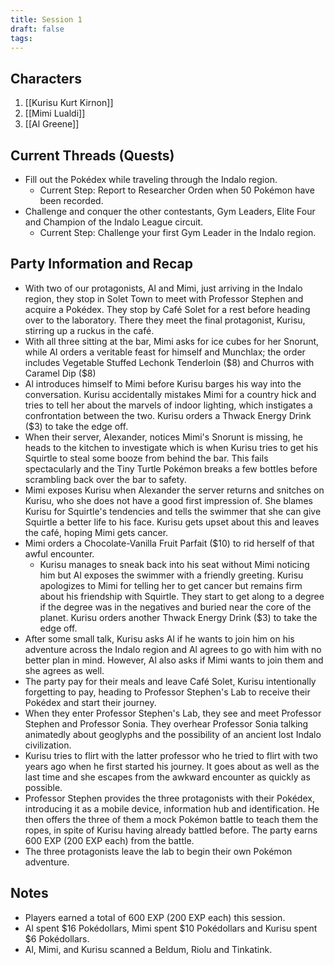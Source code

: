 ```yaml
---
title: Session 1
draft: false
tags:
---
```

## Characters
1. [[Kurisu Kurt Kirnon]]
2. [[Mimi Lualdi]]
3. [[Al Greene]]

## Current Threads (Quests)
- Fill out the Pokédex while traveling through the Indalo region.
	- Current Step: Report to Researcher Orden when 50 Pokémon have been recorded.
- Challenge and conquer the other contestants, Gym Leaders, Elite Four and Champion of the Indalo League circuit.
	- Current Step: Challenge your first Gym Leader in the Indalo region.
## Party Information and Recap
- With two of our protagonists, Al and Mimi, just arriving in the Indalo region, they stop in Solet Town to meet with Professor Stephen and acquire a Pokédex. They stop by Café Solet for a rest before heading over to the laboratory. There they meet the final protagonist, Kurisu, stirring up a ruckus in the café.
- With all three sitting at the bar, Mimi asks for ice cubes for her Snorunt, while Al orders a veritable feast for himself and Munchlax; the order includes Vegetable Stuffed Lechonk Tenderloin (\$8) and Churros with Caramel Dip (\$8)
- Al introduces himself to Mimi before Kurisu barges his way into the conversation. Kurisu accidentally mistakes Mimi for a country hick and tries to tell her about the marvels of indoor lighting, which instigates a confrontation between the two. Kurisu orders a Thwack Energy Drink ($3) to take the edge off.
- When their server, Alexander, notices Mimi's Snorunt is missing, he heads to the kitchen to investigate which is when Kurisu tries to get his Squirtle to steal some booze from behind the bar. This fails spectacularly and the Tiny Turtle Pokémon breaks a few bottles before scrambling back over the bar to safety.
- Mimi exposes Kurisu when Alexander the server returns and snitches on Kurisu, who she does not have a good first impression of. She blames Kurisu for Squirtle's tendencies and tells the swimmer that she can give Squirtle a better life to his face. Kurisu gets upset about this and leaves the café, hoping Mimi gets cancer.
- Mimi orders a Chocolate-Vanilla Fruit Parfait ($10) to rid herself of that awful encounter.
	- Kurisu manages to sneak back into his seat without Mimi noticing him but Al exposes the swimmer with a friendly greeting. Kurisu apologizes to Mimi for telling her to get cancer but remains firm about his friendship with Squirtle. They start to get along to a degree if the degree was in the negatives and buried near the core of the planet. Kurisu orders another Thwack Energy Drink ($3) to take the edge off.
- After some small talk, Kurisu asks Al if he wants to join him on his adventure across the Indalo region and Al agrees to go with him with no better plan in mind. However, Al also asks if Mimi wants to join them and she agrees as well.
- The party pay for their meals and leave Café Solet, Kurisu intentionally forgetting to pay, heading to Professor Stephen's Lab to receive their Pokédex and start their journey. 
- When they enter Professor Stephen's Lab, they see and meet Professor Stephen and Professor Sonia. They overhear Professor Sonia talking animatedly about geoglyphs and the possibility of an ancient lost Indalo civilization.
- Kurisu tries to flirt with the latter professor who he tried to flirt with two years ago when he first started his journey. It goes about as well as the last time and she escapes from the awkward encounter as quickly as possible.
- Professor Stephen provides the three protagonists with their Pokédex, introducing it as a mobile device, information hub and identification. He then offers the three of them a mock Pokémon battle to teach them the ropes, in spite of Kurisu having already battled before. The party earns 600 EXP (200 EXP each) from the battle.
- The three protagonists leave the lab to begin their own Pokémon adventure.
## Notes
- Players earned a total of 600 EXP (200 EXP each) this session.
- Al spent \$16 Pokédollars, Mimi spent \$10 Pokédollars and Kurisu spent \$6 Pokédollars.
- Al, Mimi, and Kurisu scanned a Beldum, Riolu and Tinkatink.